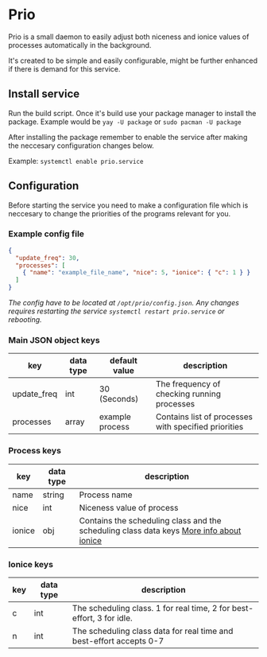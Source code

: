 # Prio

Prio is a small daemon to easily adjust both niceness and ionice values of processes automatically in the background.

It's created to be simple and easily configurable, might be further enhanced if there is demand for this service.

## Install service

Run the build script. Once it's build use your package manager to install the package. Example would be `yay -U package` or `sudo pacman -U package`

After installing the package remember to enable the service after making the neccesary configuration changes below.

Example: `systemctl enable prio.service`

## Configuration

Before starting the service you need to make a configuration file which is neccesary to change the priorities of the programs relevant for you.

### Example config file

```json
{
  "update_freq": 30,
  "processes": [
    { "name": "example_file_name", "nice": 5, "ionice": { "c": 1 } }
  ]
}
```

_The config have to be located at `/opt/prio/config.json`. Any changes requires restarting the service `systemctl restart prio.service` or rebooting._

### Main JSON object keys

| key         | data type | default value   | description                                          |
| ----------- | --------- | --------------- | ---------------------------------------------------- |
| update_freq | int       | 30 (Seconds)    | The frequency of checking running processes          |
| processes   | array     | example process | Contains list of processes with specified priorities |

### Process keys

| key    | data type | description                                                                                                                                        |
| ------ | --------- | -------------------------------------------------------------------------------------------------------------------------------------------------- |
| name   | string    | Process name                                                                                                                                       |
| nice   | int       | Niceness value of process                                                                                                                          |
| ionice | obj       | Contains the scheduling class and the scheduling class data keys [More info about ionice](https://www.tutorialspoint.com/unix_commands/ionice.htm) |

### Ionice keys

| key | data type | description                                                           |
| --- | --------- | --------------------------------------------------------------------- |
| c   | int       | The scheduling class. 1 for real time, 2 for best-effort, 3 for idle. |
| n   | int       | The scheduling class data for real time and best-effort accepts 0-7   |
